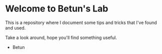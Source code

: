 # Welcome to Betun's Lab

This is a repository where I document some tips and tricks that I've 
found and used.

Take a look around, hope you'll find something useful.

- Betun
